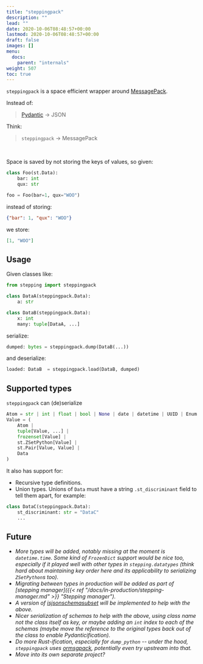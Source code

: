 ```yaml
---
title: "steppingpack"
description: ""
lead: ""
date: 2020-10-06T08:48:57+00:00
lastmod: 2020-10-06T08:48:57+00:00
draft: false
images: []
menu:
  docs:
    parent: "internals"
weight: 507
toc: true
---
```


`steppingpack` is a space efficient wrapper around [MessagePack](https://msgpack.org/index.html).


Instead of:

<blockquote>

[Pydantic](https://docs.pydantic.dev/latest/) → JSON

</blockquote>

Think:

<blockquote>

`steppingpack` → MessagePack

</blockquote>

<br>


Space is saved by not storing the keys of values, so given:

```python
class Foo(st.Data):
    bar: int
    qux: str

foo = Foo(bar=1, qux="WOO")
```

instead of storing:

```json
{"bar": 1, "qux": "WOO"}
```

we store:

```json
[1, "WOO"]
```

## Usage

Given classes like:

```python
from stepping import steppingpack

class DataA(steppingpack.Data):
    a: str

class DataB(steppingpack.Data):
    x: int
    many: tuple[DataA, ...]
```

serialize:

```python
dumped: bytes = steppingpack.dump(DataB(...))
```

and deserialize:

```python
loaded: DataB  = steppingpack.load(DataB, dumped)
```

## Supported types

`steppingpack` can (de)serialize

```python
Atom = str | int | float | bool | None | date | datetime | UUID | Enum
Value = (
    Atom |
    tuple[Value, ...] |
    frozenset[Value] |
    st.ZSetPython[Value] |
    st.Pair[Value, Value] |
    Data
)
```

It also has support for:

- Recursive type definitions.
- Union types. Unions of `Data` must have a string `.st_discriminant` field to tell them apart, for example:

```python
class DataC(steppingpack.Data):
    st_discriminant: str = "DataC"
    ...
```

## Future

- _More types will be added, notably missing at the moment is `datetime.time`. Some kind of `FrozenDict` support would be nice too, especially if it played well with other types in `stepping.datatypes` (think hard about maintaining key order here and its applicability to serializing `ZSetPython`s too)._
- _Migrating between types in production will be added as part of [stepping manager]({{< ref "/docs/in-production/stepping-manager.md" >}} "Stepping manager")._
- _A version of [isjsonschemasubset](https://github.com/leontrolski/isjsonschemasubset) will be implemented to help with the above._
- _Nicer serialization of schemas to help with the above, using class name not the class itself as key, or maybe adding an `int` index to each of the schemas (maybe move the reference to the original types back out of the class to enable Pydanticification)._
- _Do more Rust-ification, especially for `dump_python` -- under the hood, `steppingpack` uses [ormsgpack](https://github.com/aviramha/ormsgpack), potentially even try upstream into that._
- _Move into its own separate project?_
